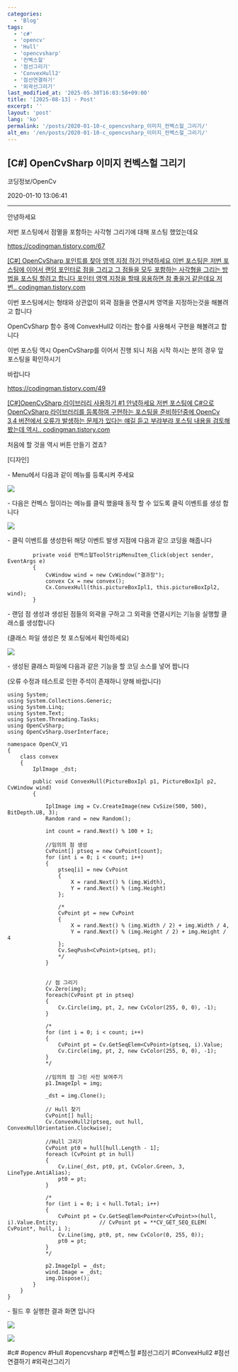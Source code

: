 ```yaml
---
categories:
  - 'Blog'
tags:
  - 'c#'
  - 'opencv'
  - 'Hull'
  - 'opencvsharp'
  - '컨벡스헐'
  - '점선그리기'
  - 'ConvexHull2'
  - '점선연결하기'
  - '외곽선그리기'
last_modified_at: '2025-05-30T16:03:58+09:00'
title: '[2025-08-13] - Post'
excerpt: ''
layout: 'post'
lang: 'ko'
permalink: '/posts/2020-01-10-c_opencvsharp_이미지_컨벡스헐_그리기/'
alt_en: '/en/posts/2020-01-10-c_opencvsharp_이미지_컨벡스헐_그리기/'
---
```


## [C#] OpenCvSharp 이미지 컨벡스헐 그리기

코딩정보/OpenCv

2020-01-10 13:06:41

* * *

안녕하세요

저번 포스팅에서 점멸을 포함하는 사각형 그리기에 대해 포스팅 했었는데요

<https://codingman.tistory.com/67>

[ [C#] OpenCvSharp 포인트를 찾아 영역 지정 하기 안녕하세요 이번 포스팅은 저번 포스팅에 이어서 랜덤 포인터로 점을 그리고 그
점들을 모두 포함하는 사각형을 그리는 방법을 포스팅 할려고 합니다 포인터 영역 지정을 할때 응용하면 참 좋을거 같은데요 저번..
codingman.tistory.com ](https://codingman.tistory.com/67)

이번 포스팅에서는 형태와 상관없이 외곽 점들을 연결시켜 영역을 지정하는것을 해볼려고 합니다

OpenCvSharp 함수 중에 ConvexHull2 이라는 함수를 사용해서 구현을 해볼려고 합니다

이번 포스팅 역시 OpenCvSharp를 이어서 진행 되니 처음 시작 하시는 분의 경우 앞 포스팅을 확인하시기

바랍니다

<https://codingman.tistory.com/49>

[ [C#]OpenCvSharp 라이브러리 사용하기 #1 안녕하세요 저번 포스팅에 C#으로 OpenCvSharp 라이브러리를 등록하여
구현하는 포스팅을 준비하던중에 OpenCv 3,4 버전에서 오류가 발생하는 문제가 있다는 얘길 듣고 부랴부랴 포스팅 내용을 검토해봤는데
역시.. codingman.tistory.com ](https://codingman.tistory.com/49)

처음에 할 것을 역시 버튼 만들기 겠죠?

[디자인]

\- Menu에서 다음과 같이 메뉴를 등록시켜 주세요

![](/assets/images/c_opencvsharp_이미지_컨벡스헐_그리기/img.jpg)

\- 다음은 컨벡스 헐이라는 메뉴를 클릭 했을때 동작 할 수 있도록 클릭 이벤트를 생성 합니다

![](/assets/images/c_opencvsharp_이미지_컨벡스헐_그리기/img_1.jpg)

\- 클릭 이벤트를 생성한뒤 해당 이벤트 발생 지점에 다음과 같으 코딩을 해줍니다

    
    
            private void 컨벡스헐ToolStripMenuItem_Click(object sender, EventArgs e)
            {
                CvWindow wind = new CvWindow("결과창");
                convex Cx = new convex();
                Cx.ConvexHull(this.pictureBoxIpl1, this.pictureBoxIpl2, wind);
            }

\- 랜덤 점 생성과 생성된 점들의 외곽을 구하고 그 외곽을 연결시키는 기능을 실행할 클래스를 생성합니다

(클래스 파일 생성은 첫 포스팅에서 확인하세요)

![](/assets/images/c_opencvsharp_이미지_컨벡스헐_그리기/img_2.jpg)

\- 생성된 클래스 파일에 다음과 같은 기능을 할 코딩 소스를 넣어 짭니다

(오류 수정과 테스트로 인한 주석이 존재하니 양해 바랍니다)

    
    
    using System;
    using System.Collections.Generic;
    using System.Linq;
    using System.Text;
    using System.Threading.Tasks;
    using OpenCvSharp;
    using OpenCvSharp.UserInterface;
    
    namespace OpenCV_V1
    {
        class convex
        {
            IplImage _dst;
    
            public void ConvexHull(PictureBoxIpl p1, PictureBoxIpl p2, CvWindow wind)
            {
    
                IplImage img = Cv.CreateImage(new CvSize(500, 500), BitDepth.U8, 3);
                Random rand = new Random();
    
                int count = rand.Next() % 100 + 1;
    
                //임의의 점 생성
                CvPoint[] ptseq = new CvPoint[count];
                for (int i = 0; i < count; i++)
                {
                    ptseq[i] = new CvPoint
                    {
                        X = rand.Next() % (img.Width),
                        Y = rand.Next() % (img.Height)
                    };
    
                    /*
                    CvPoint pt = new CvPoint
                    {
                        X = rand.Next() % (img.Width / 2) + img.Width / 4,
                        Y = rand.Next() % (img.Height / 2) + img.Height / 4
                    };
                    Cv.SeqPush<CvPoint>(ptseq, pt);
                    */
                }
    
    
                // 점 그리기
                Cv.Zero(img);
                foreach(CvPoint pt in ptseq)
                {
                    Cv.Circle(img, pt, 2, new CvColor(255, 0, 0), -1);
                }
    
                /*
                for (int i = 0; i < count; i++)
                {
                    CvPoint pt = Cv.GetSeqElem<CvPoint>(ptseq, i).Value;
                    Cv.Circle(img, pt, 2, new CvColor(255, 0, 0), -1);
                }
                */
    
                //임의의 점 그린 사진 보여주기
                p1.ImageIpl = img;
    
                _dst = img.Clone();
    
                // Hull 찾기
                CvPoint[] hull;
                Cv.ConvexHull2(ptseq, out hull, ConvexHullOrientation.Clockwise);
    
                //Hull 그리기
                CvPoint pt0 = hull[hull.Length - 1];
                foreach (CvPoint pt in hull)
                {
                    Cv.Line(_dst, pt0, pt, CvColor.Green, 3, LineType.AntiAlias);
                    pt0 = pt;
                }
    
                /*
                for (int i = 0; i < hull.Total; i++)
                {
                    CvPoint pt = Cv.GetSeqElem<Pointer<CvPoint>>(hull, i).Value.Entity;             // CvPoint pt = **CV_GET_SEQ_ELEM( CvPoint*, hull, i );
                    Cv.Line(img, pt0, pt, new CvColor(0, 255, 0));
                    pt0 = pt;
                }
                */
    
                p2.ImageIpl = _dst;
                wind.Image = _dst;
                img.Dispose();
            }
        }
    }
    

\- 필드 후 실행한 결과 화면 입니다

![](/assets/images/c_opencvsharp_이미지_컨벡스헐_그리기/img_3.jpg)

![](/assets/images/c_opencvsharp_이미지_컨벡스헐_그리기/img_4.jpg)

  

#c# #opencv #Hull #opencvsharp #컨벡스헐 #점선그리기 #ConvexHull2 #점선연결하기 #외곽선그리기

